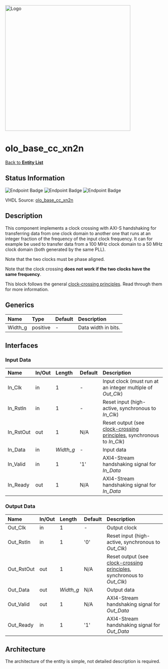 <img src="../Logo.png" alt="Logo" width="400">

# olo_base_cc_xn2n

[Back to **Entity List**](../EntityList.md)

## Status Information

![Endpoint Badge](https://img.shields.io/endpoint?url=https://storage.googleapis.com/open-logic-badges/coverage/olo_base_cc_xn2n.json?cacheSeconds=0)
![Endpoint Badge](https://img.shields.io/endpoint?url=https://storage.googleapis.com/open-logic-badges/branches/olo_base_cc_xn2n.json?cacheSeconds=0)
![Endpoint Badge](https://img.shields.io/endpoint?url=https://storage.googleapis.com/open-logic-badges/issues/olo_base_cc_xn2n.json?cacheSeconds=0)

VHDL Source: [olo_base_cc_xn2n](../../src/base/vhdl/olo_base_cc_xn2n.vhd)

## Description

This component implements a clock crossing with AXI-S handshaking for transferring data from one clock domain to another
one that runs at an integer fraction of the frequency of the input clock frequency. It can for example be used to
transfer data from a 100 MHz clock domain to a 50 MHz clock domain (both generated by the same PLL).

Note that the two clocks must be phase aligned.

Note that the clock crossing **does not work if the two clocks have the same frequency**.

This block follows the general [clock-crossing principles](clock_crossing_principles.md). Read through them for more
information.

## Generics

| Name    | Type     | Default | Description         |
| :------ | :------- | ------- | :------------------ |
| Width_g | positive | -       | Data width in bits. |

## Interfaces

### Input Data

| Name      | In/Out | Length    | Default | Description                                                  |
| :-------- | :----- | :-------- | ------- | :----------------------------------------------------------- |
| In_Clk    | in     | 1         | -       | Input clock (must run at an integer multiple of _Out_Clk_)   |
| In_RstIn  | in     | 1         | -       | Reset input (high-active, synchronous to _In_Clk_)           |
| In_RstOut | out    | 1         | N/A     | Reset output (see [clock-crossing principles](clock_crossing_principles.md), synchronous to _In_Clk_) |
| In_Data   | in     | _Width_g_ | -       | Input data                                                   |
| In_Valid  | in     | 1         | '1'     | AXI4-Stream handshaking signal for _In_Data_                 |
| In_Ready  | out    | 1         | N/A     | AXI4-Stream handshaking signal for _In_Data_                 |

### Output Data

| Name       | In/Out | Length    | Default | Description                                                  |
| :--------- | :----- | :-------- | ------- | :----------------------------------------------------------- |
| Out_Clk    | in     | 1         | -       | Output clock                                                 |
| Out_RstIn  | in     | 1         | '0'     | Reset input (high-active, synchronous to _Out_Clk_)          |
| Out_RstOut | out    | 1         | N/A     | Reset output (see [clock-crossing principles](clock_crossing_principles.md), synchronous to _Out_Clk_) |
| Out_Data   | out    | _Width_g_ | N/A     | Output data                                                  |
| Out_Valid  | out    | 1         | N/A     | AXI4-Stream handshaking signal for _Out_Data_                |
| Out_Ready  | in     | 1         | '1'     | AXI4-Stream handshaking signal for _Out_Data_                |

## Architecture

The architecture of the entity is simple, not detailed description is required.
